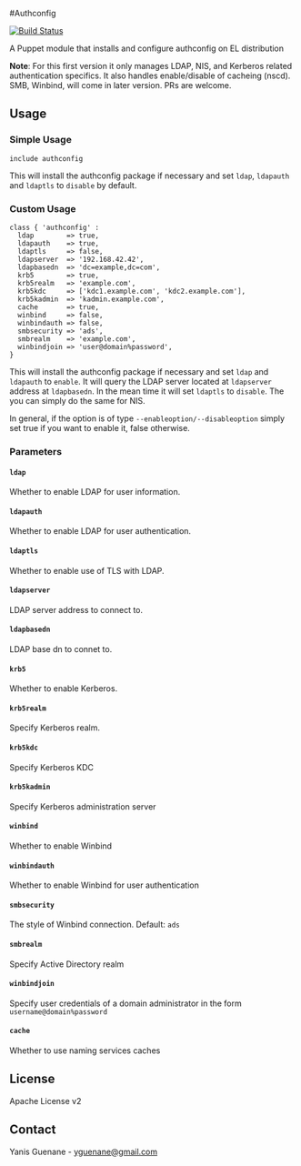 #Authconfig

[![Build Status](https://travis-ci.org/Mylezeem/puppet-authconfig.png)](https://travis-ci.org/Mylezeem/puppet-authconfig)

A Puppet module that installs and configure authconfig on EL distribution

**Note**: For this first version it only manages LDAP, NIS, and Kerberos related authentication specifics.  It also handles enable/disable of cacheing (nscd).
          SMB, Winbind, will come in later version. PRs are welcome.

## Usage

### Simple Usage

```puppet
include authconfig
```

This will install the authconfig package if necessary and set `ldap`, `ldapauth` and `ldaptls` to `disable` by default.

### Custom Usage

```puppet
class { 'authconfig' :
  ldap        => true,
  ldapauth    => true,
  ldaptls     => false,
  ldapserver  => '192.168.42.42',
  ldapbasedn  => 'dc=example,dc=com',
  krb5        => true,
  krb5realm   => 'example.com',
  krb5kdc     => ['kdc1.example.com', 'kdc2.example.com'],
  krb5kadmin  => 'kadmin.example.com',
  cache       => true,
  winbind     => false,
  winbindauth => false,
  smbsecurity => 'ads',
  smbrealm    => 'example.com',
  winbindjoin => 'user@domain%password',
}
```

This will install the authconfig package if necessary and set `ldap` and `ldapauth` to `enable`. It will query the LDAP server located at `ldapserver` address at `ldapbasedn`.
In the mean time it will set `ldaptls` to `disable`. The you can simply do the same for NIS.

In general, if the option is of type `--enableoption/--disableoption` simply set true if you want to enable it, false otherwise.

### Parameters

#### `ldap`

Whether to enable LDAP for user information.

#### `ldapauth`

Whether to enable LDAP for user authentication.

#### `ldaptls`

Whether to enable use of TLS with LDAP.

#### `ldapserver`

LDAP server address to connect to.

#### `ldapbasedn`

LDAP base dn to connet to.

#### `krb5`

Whether to enable Kerberos.

#### `krb5realm`

Specify Kerberos realm.

#### `krb5kdc`

Specify Kerberos KDC

#### `krb5kadmin`

Specify Kerberos administration server

#### `winbind`

Whether to enable Winbind

#### `winbindauth`

Whether to enable Winbind for user authentication

#### `smbsecurity`

The style of Winbind connection. Default: `ads`

#### `smbrealm`

Specify Active Directory realm

#### `winbindjoin`

Specify user credentials of a domain administrator in the form `username@domain%password`

#### `cache`

Whether to use naming services caches

## License

Apache License v2


## Contact

Yanis Guenane - yguenane@gmail.com
